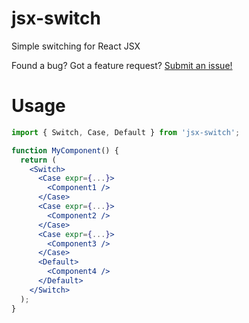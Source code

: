 # jsx-switch

Simple switching for React JSX

Found a bug? Got a feature request? [Submit an issue!](https://github.com/ryardley/jsx-switch/issues)

# Usage

```jsx
import { Switch, Case, Default } from 'jsx-switch';

function MyComponent() {
  return (
    <Switch>
      <Case expr={...}>
        <Component1 />
      </Case>
      <Case expr={...}>
        <Component2 />
      </Case>
      <Case expr={...}>
        <Component3 />
      </Case>
      <Default>
        <Component4 />
      </Default>
    </Switch>
  );
}
```

